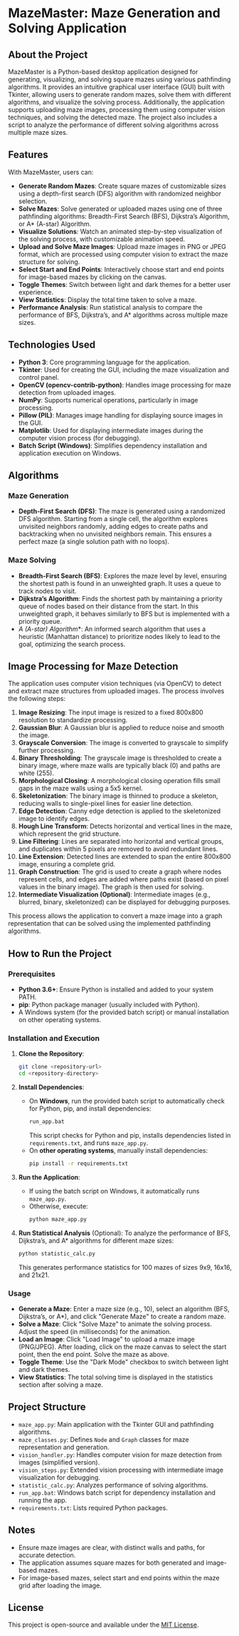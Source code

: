 # MazeMaster: Maze Generation and Solving Application

## About the Project

MazeMaster is a Python-based desktop application designed for generating, visualizing, and solving square mazes using various pathfinding algorithms. It provides an intuitive graphical user interface (GUI) built with Tkinter, allowing users to generate random mazes, solve them with different algorithms, and visualize the solving process. Additionally, the application supports uploading maze images, processing them using computer vision techniques, and solving the detected maze. The project also includes a script to analyze the performance of different solving algorithms across multiple maze sizes.

## Features

With MazeMaster, users can:
- **Generate Random Mazes**: Create square mazes of customizable sizes using a depth-first search (DFS) algorithm with randomized neighbor selection.
- **Solve Mazes**: Solve generated or uploaded mazes using one of three pathfinding algorithms: Breadth-First Search (BFS), Dijkstra’s Algorithm, or A* (A-star) Algorithm.
- **Visualize Solutions**: Watch an animated step-by-step visualization of the solving process, with customizable animation speed.
- **Upload and Solve Maze Images**: Upload maze images in PNG or JPEG format, which are processed using computer vision to extract the maze structure for solving.
- **Select Start and End Points**: Interactively choose start and end points for image-based mazes by clicking on the canvas.
- **Toggle Themes**: Switch between light and dark themes for a better user experience.
- **View Statistics**: Display the total time taken to solve a maze.
- **Performance Analysis**: Run statistical analysis to compare the performance of BFS, Dijkstra’s, and A* algorithms across multiple maze sizes.

## Technologies Used

- **Python 3**: Core programming language for the application.
- **Tkinter**: Used for creating the GUI, including the maze visualization and control panel.
- **OpenCV (opencv-contrib-python)**: Handles image processing for maze detection from uploaded images.
- **NumPy**: Supports numerical operations, particularly in image processing.
- **Pillow (PIL)**: Manages image handling for displaying source images in the GUI.
- **Matplotlib**: Used for displaying intermediate images during the computer vision process (for debugging).
- **Batch Script (Windows)**: Simplifies dependency installation and application execution on Windows.

## Algorithms

### Maze Generation
- **Depth-First Search (DFS)**: The maze is generated using a randomized DFS algorithm. Starting from a single cell, the algorithm explores unvisited neighbors randomly, adding edges to create paths and backtracking when no unvisited neighbors remain. This ensures a perfect maze (a single solution path with no loops).

### Maze Solving
- **Breadth-First Search (BFS)**: Explores the maze level by level, ensuring the shortest path is found in an unweighted graph. It uses a queue to track nodes to visit.
- **Dijkstra’s Algorithm**: Finds the shortest path by maintaining a priority queue of nodes based on their distance from the start. In this unweighted graph, it behaves similarly to BFS but is implemented with a priority queue.
- **A* (A-star) Algorithm**: An informed search algorithm that uses a heuristic (Manhattan distance) to prioritize nodes likely to lead to the goal, optimizing the search process.

## Image Processing for Maze Detection

The application uses computer vision techniques (via OpenCV) to detect and extract maze structures from uploaded images. The process involves the following steps:
1. **Image Resizing**: The input image is resized to a fixed 800x800 resolution to standardize processing.
2. **Gaussian Blur**: A Gaussian blur is applied to reduce noise and smooth the image.
3. **Grayscale Conversion**: The image is converted to grayscale to simplify further processing.
4. **Binary Thresholding**: The grayscale image is thresholded to create a binary image, where maze walls are typically black (0) and paths are white (255).
5. **Morphological Closing**: A morphological closing operation fills small gaps in the maze walls using a 5x5 kernel.
6. **Skeletonization**: The binary image is thinned to produce a skeleton, reducing walls to single-pixel lines for easier line detection.
7. **Edge Detection**: Canny edge detection is applied to the skeletonized image to identify edges.
8. **Hough Line Transform**: Detects horizontal and vertical lines in the maze, which represent the grid structure.
9. **Line Filtering**: Lines are separated into horizontal and vertical groups, and duplicates within 5 pixels are removed to avoid redundant lines.
10. **Line Extension**: Detected lines are extended to span the entire 800x800 image, ensuring a complete grid.
11. **Graph Construction**: The grid is used to create a graph where nodes represent cells, and edges are added where paths exist (based on pixel values in the binary image). The graph is then used for solving.
12. **Intermediate Visualization (Optional)**: Intermediate images (e.g., blurred, binary, skeletonized) can be displayed for debugging purposes.

This process allows the application to convert a maze image into a graph representation that can be solved using the implemented pathfinding algorithms.

## How to Run the Project

### Prerequisites
- **Python 3.6+**: Ensure Python is installed and added to your system PATH.
- **pip**: Python package manager (usually included with Python).
- A Windows system (for the provided batch script) or manual installation on other operating systems.

### Installation and Execution
1. **Clone the Repository**:
   ```bash
   git clone <repository-url>
   cd <repository-directory>
   ```

2. **Install Dependencies**:
   - On **Windows**, run the provided batch script to automatically check for Python, pip, and install dependencies:
     ```bash
     run_app.bat
     ```
     This script checks for Python and pip, installs dependencies listed in `requirements.txt`, and runs `maze_app.py`.
   - On **other operating systems**, manually install dependencies:
     ```bash
     pip install -r requirements.txt
     ```

3. **Run the Application**:
   - If using the batch script on Windows, it automatically runs `maze_app.py`.
   - Otherwise, execute:
     ```bash
     python maze_app.py
     ```

4. **Run Statistical Analysis** (Optional):
   To analyze the performance of BFS, Dijkstra’s, and A* algorithms for different maze sizes:
   ```bash
   python statistic_calc.py
   ```
   This generates performance statistics for 100 mazes of sizes 9x9, 16x16, and 21x21.

### Usage
- **Generate a Maze**: Enter a maze size (e.g., 10), select an algorithm (BFS, Dijkstra’s, or A*), and click "Generate Maze" to create a random maze.
- **Solve a Maze**: Click "Solve Maze" to animate the solving process. Adjust the speed (in milliseconds) for the animation.
- **Load an Image**: Click "Load Image" to upload a maze image (PNG/JPEG). After loading, click on the maze canvas to select the start point, then the end point. Solve the maze as above.
- **Toggle Theme**: Use the "Dark Mode" checkbox to switch between light and dark themes.
- **View Statistics**: The total solving time is displayed in the statistics section after solving a maze.

## Project Structure
- `maze_app.py`: Main application with the Tkinter GUI and pathfinding algorithms.
- `maze_classes.py`: Defines `Node` and `Graph` classes for maze representation and generation.
- `vision_handler.py`: Handles computer vision for maze detection from images (simplified version).
- `vision_steps.py`: Extended vision processing with intermediate image visualization for debugging.
- `statistic_calc.py`: Analyzes performance of solving algorithms.
- `run_app.bat`: Windows batch script for dependency installation and running the app.
- `requirements.txt`: Lists required Python packages.

## Notes
- Ensure maze images are clear, with distinct walls and paths, for accurate detection.
- The application assumes square mazes for both generated and image-based mazes.
- For image-based mazes, select start and end points within the maze grid after loading the image.

## License
This project is open-source and available under the [MIT License](LICENSE).